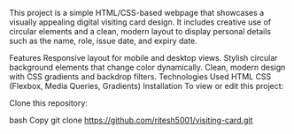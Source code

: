 This project is a simple HTML/CSS-based webpage that showcases a visually appealing digital visiting card design. It includes creative use of circular elements and a clean, modern layout to display personal details such as the name, role, issue date, and expiry date.

Features
Responsive layout for mobile and desktop views.
Stylish circular background elements that change color dynamically.
Clean, modern design with CSS gradients and backdrop filters.
Technologies Used
HTML
CSS (Flexbox, Media Queries, Gradients)
Installation
To view or edit this project:

Clone this repository:

bash
Copy
git clone https://github.com/ritesh5001/visiting-card.git
